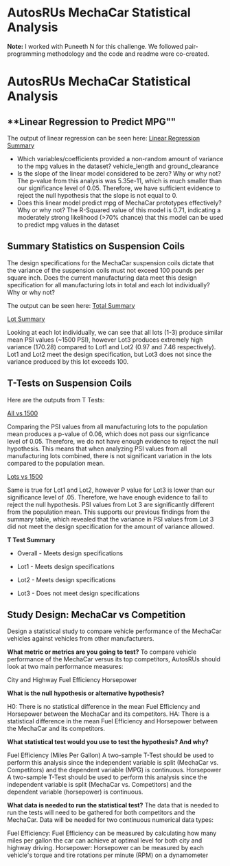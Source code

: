 # AutosRUs MechaCar Statistical Analysis

**Note:**
I worked with Puneeth N for this challenge. We followed pair-programming methodology and the code and readme were co-created.

# **AutosRUs MechaCar Statistical Analysis**

## **Linear Regression to Predict MPG""

The output of linear regression can be seen here:
[Linear Regression Summary](/data/Deliverable_1.png)

- Which variables/coefficients provided a non-random amount of variance to the mpg values in the dataset?
    vehicle_length and ground_clearance 
- Is the slope of the linear model considered to be zero? Why or why not?
    The p-value from this analysis was 5.35e-11, which is much smaller than our significance level of 0.05. Therefore, we have sufficient evidence to reject the null hypothesis that the slope is not equal to 0.
- Does this linear model predict mpg of MechaCar prototypes effectively? Why or why not?
    The R-Squared value of this model is 0.71, indicating a moderately strong likelihood (>70% chance) that this model can be used to predict mpg values in the dataset

## **Summary Statistics on Suspension Coils**

The design specifications for the MechaCar suspension coils dictate that the variance of the suspension coils must not exceed 100 pounds per square inch. Does the current manufacturing data meet this design specification for all manufacturing lots in total and each lot individually? Why or why not?

The output can be seen here: 
[Total Summary](/data/Deliverable_2a.png)

[Lot Summary](/data/Deliverable_2b.png)

Looking at each lot individually, we can see that all lots (1-3) produce similar mean PSI values (~1500 PSI), however Lot3 produces extremely high variance (170.28) compared to Lot1 and Lot2 (0.97 and 7.46 respectively). Lot1 and Lot2 meet the design specification, but Lot3 does not since the variance produced by this lot exceeds 100.

## T-Tests on Suspension Coils

Here are the outputs from T Tests:

[All vs 1500](/data/Deliverable_3a.png)

Comparing the PSI values from all manufacturing lots to the population mean produces a p-value of 0.06, which does not pass our signficance level of 0.05. Therefore, we do not have enough evidence to reject the null hypothesis. This means that when analyzing PSI values from all manufacturing lots combined, there is not significant variation in the lots compared to the population mean.

[Lots vs 1500](/data/Deliverable_3b.png)

Same is true for Lot1 and Lot2, however P value for Lot3 is lower than our significance level of .05. Therefore, we have enough evidence to fail to reject the null hypothesis. PSI values from Lot 3 are significantly different from the population mean. This supports our previous findings from the summary table, which revealed that the variance in PSI values from Lot 3 did not meet the design specification for the amount of variance allowed.

**T Test Summary**
- Overall - Meets design specifications

- Lot1 - Meets design specifications

- Lot2 - Meets design specifications

- Lot3 - Does not meet design specifications

## Study Design: MechaCar vs Competition

Design a statistical study to compare vehicle performance of the MechaCar vehicles against vehicles from other manufacturers.

**What metric or metrics are you going to test?**
To compare vehicle performance of the MechaCar versus its top competitors, AutosRUs should look at two main performance measures:

City and Highway Fuel Efficiency
Horsepower

**What is the null hypothesis or alternative hypothesis?**

H0: There is no statistical difference in the mean Fuel Efficiency and Horsepower between the MechaCar and its competitors.
HA: There is a statistical difference in the mean Fuel Efficiency and Horsepower between the MechaCar and its competitors.

**What statistical test would you use to test the hypothesis? And why?**

Fuel Efficiency (Miles Per Gallon)
A two-sample T-Test should be used to perform this analysis since the independent variable is split (MechaCar vs. Competitors) and the dependent variable (MPG) is continuous.
Horsepower
A two-sample T-Test should be used to perform this analysis since the independent variable is split (MechaCar vs. Competitors) and the dependent variable (horsepower) is continuous.

**What data is needed to run the statistical test?**
The data that is needed to run the tests will need to be gathered for both competitors and the MechaCar. Data will be needed for two continuous numerical data types:

Fuel Efficiency: Fuel Efficiency can be measured by calculating how many miles per gallon the car can achieve at optimal level for both city and highway driving.
Horsepower: Horsepower can be measured by each vehicle's torque and tire rotations per minute (RPM) on a dynamometer